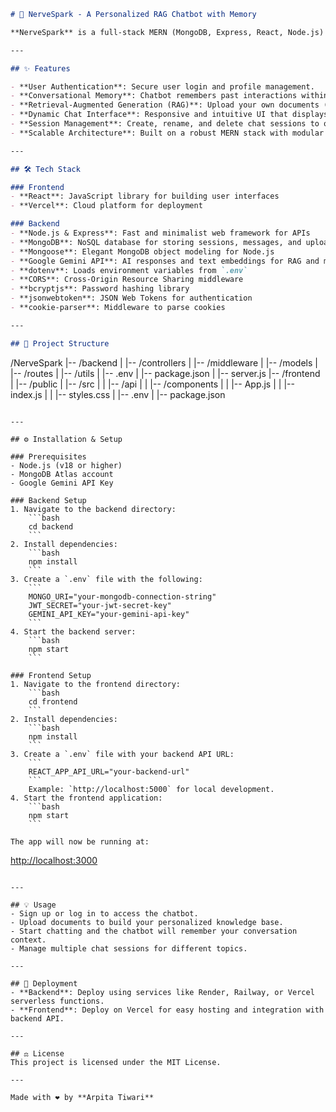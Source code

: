 ﻿```markdown
# 🚀 NerveSpark - A Personalized RAG Chatbot with Memory

**NerveSpark** is a full-stack MERN (MongoDB, Express, React, Node.js) application that empowers users with a personalized chatbot. It leverages **Retrieval-Augmented Generation (RAG)** and memory to provide context-aware, knowledge-driven responses.

---

## ✨ Features

- **User Authentication**: Secure user login and profile management.  
- **Conversational Memory**: Chatbot remembers past interactions within a session to provide cohesive, contextually relevant responses.  
- **Retrieval-Augmented Generation (RAG)**: Upload your own documents (text files) to serve as a private knowledge base. The chatbot retrieves relevant information to generate accurate answers.  
- **Dynamic Chat Interface**: Responsive and intuitive UI that displays messages and manages chat sessions in real-time.  
- **Session Management**: Create, rename, and delete chat sessions to organize conversations.  
- **Scalable Architecture**: Built on a robust MERN stack with modular frontend and backend for easy scalability.  

---

## 🛠️ Tech Stack

### Frontend
- **React**: JavaScript library for building user interfaces  
- **Vercel**: Cloud platform for deployment  

### Backend
- **Node.js & Express**: Fast and minimalist web framework for APIs  
- **MongoDB**: NoSQL database for storing sessions, messages, and uploaded documents  
- **Mongoose**: Elegant MongoDB object modeling for Node.js  
- **Google Gemini API**: AI responses and text embeddings for RAG and memory  
- **dotenv**: Loads environment variables from `.env`  
- **CORS**: Cross-Origin Resource Sharing middleware  
- **bcryptjs**: Password hashing library  
- **jsonwebtoken**: JSON Web Tokens for authentication  
- **cookie-parser**: Middleware to parse cookies  

---

## 📝 Project Structure

```

/NerveSpark
\|-- /backend
\|   |-- /controllers
\|   |-- /middleware
\|   |-- /models
\|   |-- /routes
\|   |-- /utils
\|   |-- .env
\|   |-- package.json
\|   |-- server.js
\|-- /frontend
\|   |-- /public
\|   |-- /src
\|   |   |-- /api
\|   |   |-- /components
\|   |   |-- App.js
\|   |   |-- index.js
\|   |   |-- styles.css
\|   |-- .env
\|   |-- package.json

````

---

## ⚙️ Installation & Setup

### Prerequisites
- Node.js (v18 or higher)  
- MongoDB Atlas account  
- Google Gemini API Key  

### Backend Setup
1. Navigate to the backend directory:
    ```bash
    cd backend
    ```
2. Install dependencies:
    ```bash
    npm install
    ```
3. Create a `.env` file with the following:
    ```
    MONGO_URI="your-mongodb-connection-string"
    JWT_SECRET="your-jwt-secret-key"
    GEMINI_API_KEY="your-gemini-api-key"
    ```
4. Start the backend server:
    ```bash
    npm start
    ```

### Frontend Setup
1. Navigate to the frontend directory:
    ```bash
    cd frontend
    ```
2. Install dependencies:
    ```bash
    npm install
    ```
3. Create a `.env` file with your backend API URL:
    ```
    REACT_APP_API_URL="your-backend-url"
    ```
    Example: `http://localhost:5000` for local development.  
4. Start the frontend application:
    ```bash
    npm start
    ```

The app will now be running at:  
````

[http://localhost:3000](http://localhost:3000)

```

---

## 💡 Usage
- Sign up or log in to access the chatbot.  
- Upload documents to build your personalized knowledge base.  
- Start chatting and the chatbot will remember your conversation context.  
- Manage multiple chat sessions for different topics.  

---

## 📂 Deployment
- **Backend**: Deploy using services like Render, Railway, or Vercel serverless functions.  
- **Frontend**: Deploy on Vercel for easy hosting and integration with backend API.  

---

## ⚖️ License
This project is licensed under the MIT License.  

---

Made with ❤️ by **Arpita Tiwari**
```

